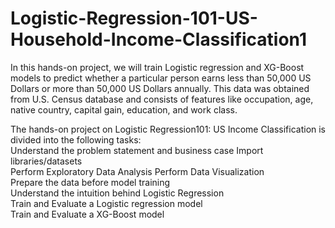 # Logistic-Regression-101-US-Household-Income-Classification1
In this hands-on project, we will train Logistic regression and XG-Boost models to predict whether a particular person earns less than 50,000 US Dollars or more than 50,000 US Dollars annually. This data was obtained from U.S. Census database and consists of features like occupation, age, native country, capital gain, education, and work class.

The hands-on project on Logistic Regression101: US Income Classification is divided into the following tasks:  
Understand the problem statement and business case  Import libraries/datasets   
Perform Exploratory Data Analysis  Perform Data Visualization   
Prepare the data before model training  
Understand the intuition behind Logistic Regression   
Train and Evaluate a Logistic regression model  
Train and Evaluate a XG-Boost model

